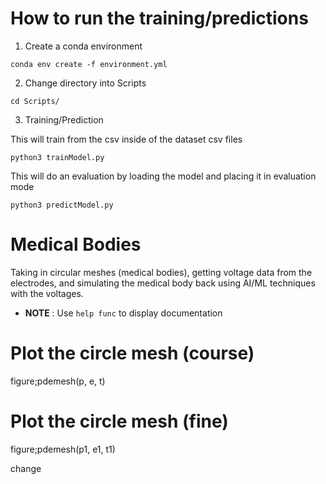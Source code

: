 # How to run the training/predictions
1) Create a conda environment
```
conda env create -f environment.yml
```
2) Change directory into Scripts
```
cd Scripts/
```
3) Training/Prediction

This will train from the csv inside of the dataset csv files
```
python3 trainModel.py
```

This will do an evaluation by loading the model and placing it in evaluation mode
```
python3 predictModel.py
```

# Medical Bodies
Taking in circular meshes (medical bodies), getting voltage data from the electrodes, and simulating the medical body back using AI/ML techniques with the voltages. 

- **NOTE** : Use ```help func``` to display documentation

# Plot the circle mesh (course)
figure;pdemesh(p, e, t)

# Plot the circle mesh (fine)
figure;pdemesh(p1, e1, t1)

change
